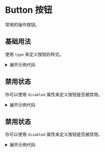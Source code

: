 

<script setup>
import Basic from './component/Basic.vue'
import Disabled from './component/Disabled.vue'
import Loading from './component/Loading.vue'
</script>

# Button 按钮

常用的操作按钮。

## 基础用法

使用 `type` 来定义按钮的样式。

<div class="example">
 <Basic/>
</div>

<details>
<summary>展开示例代码</summary>

```vue
<template>
  <div>
    <a-button>default</a-button>
    <a-button type="primary">primary</a-button>
    <a-button type="success">success</a-button>
    <a-button type="warning">warning</a-button>
    <a-button type="danger">error</a-button>
    <a-button type="info">info</a-button>
  </div>
</template>
<script lang="ts" setup>
import { YButton } from "amu-ui";
</script>
```

</details>

## 禁用状态

你可以使用 `disabled` 属性来定义按钮是否被禁用。

<div class="example">
 <Disabled/>
</div>

<details>
<summary>展开示例代码</summary>

```vue
<template>
  <a-button disabled>default</a-button>
  <a-button disabled type="primary">primary</a-button>
  <a-button disabled type="success">success</a-button>
  <a-button disabled type="warning">warning</a-button>
  <a-button disabled type="danger">error</a-button>
  <a-button disabled type="info">info</a-button>
</template>
```

</details>

## 禁用状态

你可以使用 `disabled` 属性来定义按钮是否被禁用。

<div class="example">
 <Loading/>
</div>

<details>
<summary>展开示例代码</summary>

```vue
<template>
  <a-button disabled>default</a-button>
  <a-button disabled type="primary">primary</a-button>
  <a-button disabled type="success">success</a-button>
  <a-button disabled type="warning">warning</a-button>
  <a-button disabled type="danger">error</a-button>
  <a-button disabled type="info">info</a-button>
</template>
```

</details>
